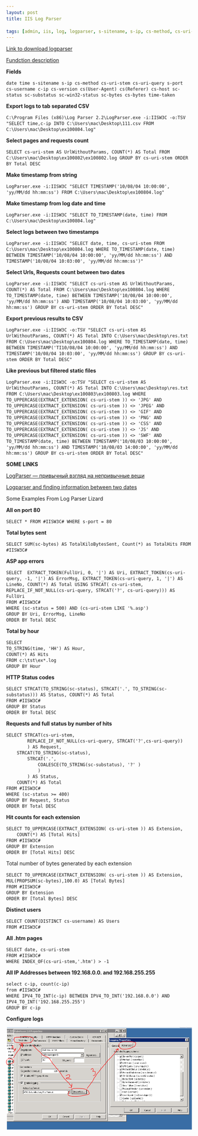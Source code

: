 ```yaml
---
layout: post
title: IIS Log Parser

tags: [admin, iis, log, logparser, s-sitename, s-ip, cs-method, cs-uri-stem, cs-uri-query, s-port, cs-username, c-ip, cs-version, cs-host, sc-status, sc-substatus, sc-win32-status, sc-bytes, cs-bytes, time-taken, timestamp]
---
```


[Link to download logparser](http://www.microsoft.com/downloads/details.aspx?FamilyID=890cd06b-abf8-4c25-91b2-f8d975cf8c07&displaylang=en)

[Fundction description](http://logparserplus.com/Functions)

**Fields**

    date time s-sitename s-ip cs-method cs-uri-stem cs-uri-query s-port cs-username c-ip cs-version cs(User-Agent) cs(Referer) cs-host sc-status sc-substatus sc-win32-status sc-bytes cs-bytes time-taken

**Export logs to tab separated CSV**

    C:\Program Files (x86)\Log Parser 2.2\LogParser.exe -i:IISW3C -o:TSV "SELECT time,c-ip INTO C:\Users\mac\Desktop\111.csv FROM C:\Users\mac\Desktop\ex100804.log"

**Select pages and requests count**

    SELECT cs-uri-stem AS UrlWithoutParams, COUNT(*) AS Total FROM C:\Users\mac\Desktop\ex100802\ex100802.log GROUP BY cs-uri-stem ORDER BY Total DESC

**Make timestamp from string**

    LogParser.exe -i:IISW3C "SELECT TIMESTAMP('10/08/04 10:00:00', 'yy/MM/dd hh:mm:ss') FROM C:\Users\mac\Desktop\ex100804.log"

**Make timestamp from log date and time**

    LogParser.exe -i:IISW3C "SELECT TO_TIMESTAMP(date, time) FROM C:\Users\mac\Desktop\ex100804.log"

**Select logs between two timestamps**

    LogParser.exe -i:IISW3C "SELECT date, time, cs-uri-stem FROM C:\Users\mac\Desktop\ex100804.log WHERE TO_TIMESTAMP(date, time) BETWEEN TIMESTAMP('10/08/04 10:00:00', 'yy/MM/dd hh:mm:ss') AND TIMESTAMP('10/08/04 10:03:00', 'yy/MM/dd hh:mm:ss')"

**Select Urls, Requests count between two dates**

    LogParser.exe -i:IISW3C "SELECT cs-uri-stem AS UrlWithoutParams, COUNT(*) AS Total FROM C:\Users\mac\Desktop\ex100804.log WHERE TO_TIMESTAMP(date, time) BETWEEN TIMESTAMP('10/08/04 10:00:00', 'yy/MM/dd hh:mm:ss') AND TIMESTAMP('10/08/04 10:03:00', 'yy/MM/dd hh:mm:ss') GROUP BY cs-uri-stem ORDER BY Total DESC"

**Export previous results to CSV**

    LogParser.exe -i:IISW3C -o:TSV "SELECT cs-uri-stem AS UrlWithoutParams, COUNT(*) AS Total INTO C:\Users\mac\Desktop\res.txt FROM C:\Users\mac\Desktop\ex100804.log WHERE TO_TIMESTAMP(date, time) BETWEEN TIMESTAMP('TI10/08/04 10:00:00', 'yy/MM/dd hh:mm:ss') AND TIMESTAMP('10/08/04 10:03:00', 'yy/MM/dd hh:mm:ss') GROUP BY cs-uri-stem ORDER BY Total DESC"

**Like previous but filtered static files**

    LogParser.exe -i:IISW3C -o:TSV "SELECT cs-uri-stem AS UrlWithoutParams, COUNT(*) AS Total INTO C:\Users\mac\Desktop\res.txt FROM C:\Users\mac\Desktop\ex100803\ex100803.log WHERE TO_UPPERCASE(EXTRACT_EXTENSION( cs-uri-stem )) <> 'JPG' AND TO_UPPERCASE(EXTRACT_EXTENSION( cs-uri-stem )) <> 'JPEG' AND TO_UPPERCASE(EXTRACT_EXTENSION( cs-uri-stem )) <> 'GIF' AND TO_UPPERCASE(EXTRACT_EXTENSION( cs-uri-stem )) <> 'PNG' AND TO_UPPERCASE(EXTRACT_EXTENSION( cs-uri-stem )) <> 'CSS' AND TO_UPPERCASE(EXTRACT_EXTENSION( cs-uri-stem )) <> 'JS' AND TO_UPPERCASE(EXTRACT_EXTENSION( cs-uri-stem )) <> 'SWF' AND TO_TIMESTAMP(date, time) BETWEEN TIMESTAMP('10/08/03 10:00:00', 'yy/MM/dd hh:mm:ss') AND TIMESTAMP('10/08/03 14:00:00', 'yy/MM/dd hh:mm:ss') GROUP BY cs-uri-stem ORDER BY Total DESC"

**SOME LINKS**

[LogParser — привычный взгляд на непривычные вещи](http://habrahabr.ru/blogs/sql/85758/)

[Logparser and finding information between two dates](http://weblogs.asp.net/steveschofield/archive/2006/12/20/logparser-and-finding-information-between-two-dates.aspx)

Some Examples From Log Parser Lizard

**All on port 80**

    SELECT * FROM #IISW3C# WHERE s-port = 80

**Total bytes sent**

    SELECT SUM(sc-bytes) AS TotalKiloBytesSent, Count(*) as TotalHits FROM #IISW3C#

**ASP app errors**

    SELECT  EXTRACT_TOKEN(FullUri, 0, '|') AS Uri, EXTRACT_TOKEN(cs-uri-query, -1, '|') AS ErrorMsg, EXTRACT_TOKEN(cs-uri-query, 1, '|') AS LineNo, COUNT(*) AS Total USING STRCAT( cs-uri-stem, REPLACE_IF_NOT_NULL(cs-uri-query, STRCAT('?', cs-uri-query))) AS FullUri
    FROM #IISW3C#
    WHERE (sc-status = 500) AND (cs-uri-stem LIKE '%.asp')
    GROUP BY Uri, ErrorMsg, LineNo
    ORDER BY Total DESC

**Total by hour**

    SELECT
    TO_STRING(time, 'HH') AS Hour,
    COUNT(*) AS Hits
    FROM c:\tst\ex*.log
    GROUP BY Hour

**HTTP Status codes**

    SELECT STRCAT(TO_STRING(sc-status), STRCAT('.', TO_STRING(sc-substatus))) AS Status, COUNT(*) AS Total
    FROM #IISW3C#
    GROUP BY Status
    ORDER BY Total DESC

**Requests and full status by number of hits**

    SELECT STRCAT(cs-uri-stem,
            REPLACE_IF_NOT_NULL(cs-uri-query, STRCAT('?',cs-uri-query))
            ) AS Request,
        STRCAT(TO_STRING(sc-status),
            STRCAT('.',
                COALESCE(TO_STRING(sc-substatus), '?' )
                )
            ) AS Status,
        COUNT(*) AS Total
    FROM #IISW3C#
    WHERE (sc-status >= 400)
    GROUP BY Request, Status
    ORDER BY Total DESC

**Hit counts for each extension**

    SELECT TO_UPPERCASE(EXTRACT_EXTENSION( cs-uri-stem )) AS Extension,
        COUNT(*) AS [Total Hits]
    FROM #IISW3C#
    GROUP BY Extension
    ORDER BY [Total Hits] DESC

Total number of bytes generated by each extension

    SELECT TO_UPPERCASE(EXTRACT_EXTENSION( cs-uri-stem )) AS Extension, MUL(PROPSUM(sc-bytes),100.0) AS [Total Bytes]
    FROM #IISW3C#
    GROUP BY Extension
    ORDER BY [Total Bytes] DESC

**Distinct users**

    SELECT COUNT(DISTINCT cs-username) AS Users
    FROM #IISW3C#

**All .htm pages**

    SELECT date, cs-uri-stem
    FROM #IISW3C#
    WHERE INDEX_OF(cs-uri-stem,'.htm') > -1

**All IP Addresses between 192.168.0.0. and 192.168.255.255**

    select c-ip, count(c-ip)
    from #IISW3C#
    WHERE IPV4_TO_INT(c-ip) BETWEEN IPV4_TO_INT('192.168.0.0') AND IPV4_TO_INT('192.168.255.255')
    GROUP BY c-ip

**Configure logs**

![screenshot](/images/wp/image02.png)

